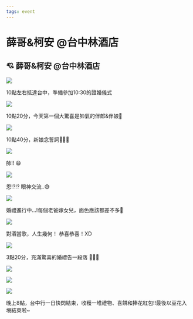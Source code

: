 ```yaml
---
tags: event
---
```


<div class='articleWrapper h2-rainbow-text fz16'>

<div class='d-none'>

#  薛哥&柯安 @台中林酒店

</div>

## 💘 薛哥&柯安 @台中林酒店

<Flexbox justify='flex-start' gap='20px' class='imgMax my-2'> 

![](./imgs/wedding_6.jpg)

<div>
10點左右抵達台中，準備參加10:30的證婚儀式
</div>

</Flexbox>

<Flexbox justify='flex-start'  gap='20px' class='imgMax my-2'> 

![](./imgs/wedding_2.jpg)

<div>
10點20分，今天第一個大驚喜是帥氣的伴郎&伴娘🤣
</div>

</Flexbox>

<Flexbox justify='flex-start'  gap='20px' class='imgMax my-2'> 

![](./imgs/wedding_1.jpg)

<div>
10點40分，新娘念誓詞💜💜💜
</div>

</Flexbox>

<Flexbox justify='flex-start'  gap='20px' class='imgMax my-2'> 

![](./imgs/wedding_11.jpg)

<div>
帥!! 😄
</div>

</Flexbox>

<Flexbox justify='flex-start'  gap='20px' class='imgMax my-2'> 

![](./imgs/wedding_10.jpg)

<p>
恩!?!? 眼神交流..😅
</p>

</Flexbox>

<Flexbox justify='flex-start'  gap='20px' class='imgMax my-2'> 

![](./imgs/wedding_3.jpg)

<p>
婚禮進行中...!每個老爸嫁女兒，面色應該都差不多🫥
</p>

</Flexbox>

<Flexbox justify='flex-start'  gap='20px' class='my-2'> 

![](./imgs/wedding_4.jpg)

<span>
對酒當歌，人生幾何！ 恭喜恭喜！XD
</span>

</Flexbox>


<Flexbox justify='flex-start'  gap='20px' class='my-2'> 

![](./imgs/wedding_5.jpg)

<span>
3點20分，充滿驚喜的婚禮告一段落 🎉🎉🎉
</span>

</Flexbox>


<Flexbox justify='flex-start'  gap='20px' class='imgMax my-2'> 

![](./imgs/wedding_8.jpg)

![](./imgs/wedding_7.jpg)

![](./imgs/wedding_9.jpg)

</Flexbox>

晚上8點，台中行一日快閃結束，收穫一堆禮物、喜餅和捧花紅包!!最後以豆花入境結束啦~

</div>